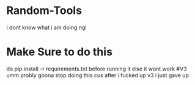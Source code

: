 # Random-Tools
i dont know what i am doing ngl
# Make Sure to do this
do pip install -r requirements.txt
before running it else it wont work
#V3
umm probly goona stop doing this cus after i fucked up v3 i just gave up
